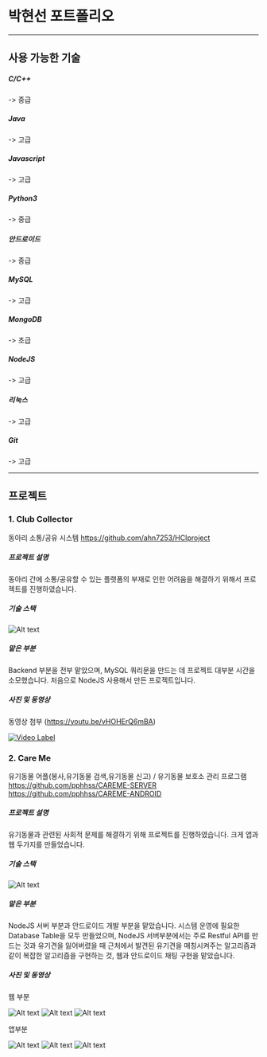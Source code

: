 # 박현선 포트폴리오


*****
## 사용 가능한 기술

##### C/C++
-> 중급
##### Java 
-> 고급
##### Javascript
-> 고급
##### Python3
-> 중급
##### 안드로이드
-> 중급
##### MySQL
-> 고급
##### MongoDB
-> 초급
##### NodeJS 
-> 고급
##### 리눅스
-> 고급
##### Git
-> 고급


****
## 프로젝트

### 1. Club Collector
 
동아리 소통/공유 시스템
<https://github.com/ahn7253/HCIproject>

##### 프로젝트 설명

동아리 간에 소통/공유할 수 있는 플랫폼의 부재로 인한 어려움을 해결하기 위해서 프로젝트를 진행하였습니다.

##### 기술 스택

![Alt text](/img/cc_stack.png "CC 기술스택")

##### 맡은 부분

Backend 부분을 전부 맡았으며, MySQL 쿼리문을 만드는 데 프로젝트 대부분 시간을 소모했습니다. 처음으로 NodeJS 사용해서 만든 프로젝트입니다.

##### 사진 및 동영상

동영상 첨부 (<https://youtu.be/vHOHErQ6mBA>)

[![Video Label](https://i.ytimg.com/vi/vHOHErQ6mBA/hqdefault.jpg)](https://youtu.be/vHOHErQ6mBA) 



### 2. Care Me
 
유기동물 어플(봉사,유기동물 검색,유기동물 신고) / 유기동물 보호소 관리 프로그램
<https://github.com/pphhss/CAREME-SERVER>
<https://github.com/pphhss/CAREME-ANDROID>

##### 프로젝트 설명

유기동물과 관련된 사회적 문제를 해결하기 위해 프로젝트를 진행하였습니다. 크게 앱과 웹 두가지를 만들었습니다.

##### 기술 스택

![Alt text](/img/cr_stack.png "케어미 기술스택")


##### 맡은 부분

NodeJS 서버 부분과 안드로이드 개발 부분을 맡았습니다. 시스템 운영에 필요한 Database Table을 모두 만들었으며, NodeJS 서버부분에서는 주로 Restful API를 만드는 것과 유기견을 잃어버렸을 때 근처에서 발견된 유기견을 매칭시켜주는 알고리즘과 같이 복잡한 알고리즘을 구현하는 것, 웹과 안드로이드 채팅 구현을 맡았습니다. 

##### 사진 및 동영상

웹 부분

![Alt text](/img/adminanimal.png "유기동물 관리하는 기능")
![Alt text](/img/schedule.png "유기동물 스케쥴을 확인할 수 있는 기능")
![Alt text](/img/chatting_web.png "보호소쪽에서 사용자에게 채팅을 할수 있는 기능")

앱부분

![Alt text](/img/search.png "잃어버린 동물을 찾을 수 있는 기능")
![Alt text](/img/shelterinfo.png "어플쪽에서 보호소 정보 확인가능")
![Alt text](/img/chatting_android.jpg "어플 채팅화면")